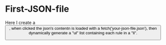 # First-JSON-file
Here I create a <button>, when clicked the json's contentn is loaded with a fetch('your-json-file.json'), then dynamically generate a "ul" list containing each rule in a "li".
